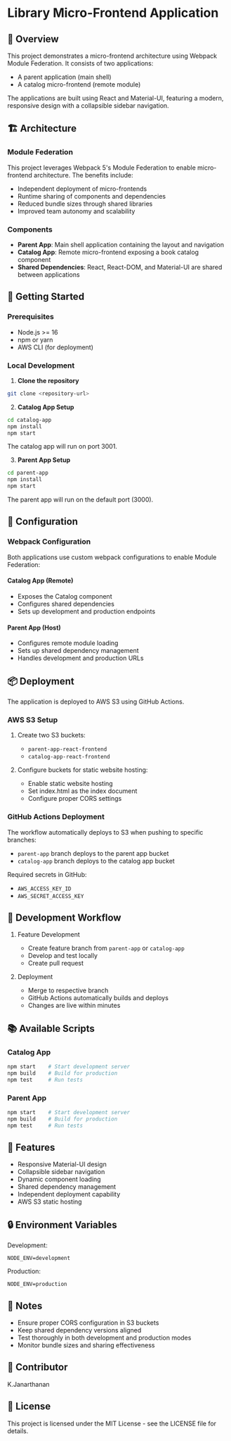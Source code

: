 # Library Micro-Frontend Application

## 🎯 Overview

This project demonstrates a micro-frontend architecture using Webpack Module Federation. It consists of two applications:
- A parent application (main shell)
- A catalog micro-frontend (remote module)

The applications are built using React and Material-UI, featuring a modern, responsive design with a collapsible sidebar navigation.

## 🏗 Architecture

### Module Federation
This project leverages Webpack 5's Module Federation to enable micro-frontend architecture. The benefits include:
- Independent deployment of micro-frontends
- Runtime sharing of components and dependencies
- Reduced bundle sizes through shared libraries
- Improved team autonomy and scalability

### Components
- **Parent App**: Main shell application containing the layout and navigation
- **Catalog App**: Remote micro-frontend exposing a book catalog component
- **Shared Dependencies**: React, React-DOM, and Material-UI are shared between applications

## 🚀 Getting Started

### Prerequisites
- Node.js >= 16
- npm or yarn
- AWS CLI (for deployment)

### Local Development

1. **Clone the repository**
```bash
git clone <repository-url>
```

2. **Catalog App Setup**
```bash
cd catalog-app
npm install
npm start
```
The catalog app will run on port 3001.

3. **Parent App Setup**
```bash
cd parent-app
npm install
npm start
```
The parent app will run on the default port (3000).

## 🔧 Configuration

### Webpack Configuration

Both applications use custom webpack configurations to enable Module Federation:

#### Catalog App (Remote)
- Exposes the Catalog component
- Configures shared dependencies
- Sets up development and production endpoints

#### Parent App (Host)
- Configures remote module loading
- Sets up shared dependency management
- Handles development and production URLs

## 📦 Deployment

The application is deployed to AWS S3 using GitHub Actions.

### AWS S3 Setup

1. Create two S3 buckets:
   - `parent-app-react-frontend`
   - `catalog-app-react-frontend`

2. Configure buckets for static website hosting:
   - Enable static website hosting
   - Set index.html as the index document
   - Configure proper CORS settings

### GitHub Actions Deployment

The workflow automatically deploys to S3 when pushing to specific branches:
- `parent-app` branch deploys to the parent app bucket
- `catalog-app` branch deploys to the catalog app bucket

Required secrets in GitHub:
- `AWS_ACCESS_KEY_ID`
- `AWS_SECRET_ACCESS_KEY`

## 🔄 Development Workflow

1. Feature Development
   - Create feature branch from `parent-app` or `catalog-app`
   - Develop and test locally
   - Create pull request

2. Deployment
   - Merge to respective branch
   - GitHub Actions automatically builds and deploys
   - Changes are live within minutes

## 📚 Available Scripts

### Catalog App
```bash
npm start    # Start development server
npm build    # Build for production
npm test     # Run tests
```

### Parent App
```bash
npm start    # Start development server
npm build    # Build for production
npm test     # Run tests
```

## 🎨 Features

- Responsive Material-UI design
- Collapsible sidebar navigation
- Dynamic component loading
- Shared dependency management
- Independent deployment capability
- AWS S3 static hosting

## 🔒 Environment Variables

Development:
```env
NODE_ENV=development
```

Production:
```env
NODE_ENV=production
```

## 📝 Notes

- Ensure proper CORS configuration in S3 buckets
- Keep shared dependency versions aligned
- Test thoroughly in both development and production modes
- Monitor bundle sizes and sharing effectiveness

## 🤝 Contributor

K.Janarthanan

## 📄 License

This project is licensed under the MIT License - see the LICENSE file for details.
